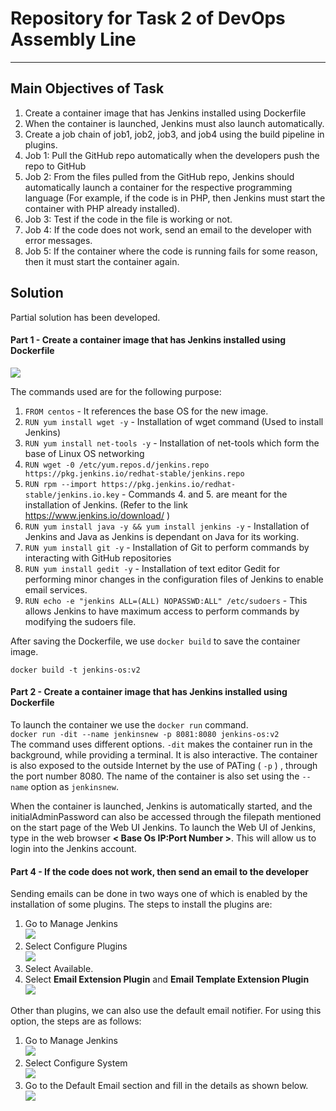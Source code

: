 # Repository for Task 2 of DevOps Assembly Line 
____________________________________________________

## Main Objectives of Task
1.	Create a container image that has Jenkins installed using Dockerfile
2.	When the container is launched, Jenkins must also launch automatically.
3.	Create a job chain of job1, job2, job3, and job4 using the build pipeline in plugins.
4.	Job 1: Pull the GitHub repo automatically when the developers push the repo to GitHub
5.	Job 2: From the files pulled from the GitHub repo, Jenkins should automatically launch a container for the respective programming language (For example, if the code is in PHP, then Jenkins must start the container with PHP already installed).
6.	Job 3: Test if the code in the file is working or not.
7.	Job 4: If the code does not work, send an email to the developer with error messages.
8.	Job 5: If the container where the code is running fails for some reason, then it must start the container again.

## Solution
Partial solution has been developed.

#### Part 1 - Create a container image that has Jenkins installed using Dockerfile

![](https://github.com/akshayavb99/git-jenkins/blob/master/dockerfile_content.jpg?raw=true)

The commands used are for the following purpose:
1. `FROM centos` - It references the base OS for the new image.
2. `RUN yum install wget -y` - Installation of wget command (Used to install Jenkins)
3. `RUN yum install net-tools -y` - Installation of net-tools which form the base of Linux OS networking 
4. `RUN wget -0 /etc/yum.repos.d/jenkins.repo https://pkg.jenkins.io/redhat-stable/jenkins.repo` 
5. `RUN rpm --import https://pkg.jenkins.io/redhat-stable/jenkins.io.key` - Commands 4. and 5. are meant for the installation of Jenkins. \(Refer to the link https://www.jenkins.io/download/ \)
6. `RUN yum install java -y && yum install jenkins -y` - Installation of Jenkins and Java as Jenkins is dependant on Java for its working.
7. `RUN yum install git -y` - Installation of Git to perform commands by interacting with GitHub repositories
8. `RUN yum install gedit -y` - Installation of text editor Gedit for performing minor changes in the configuration files of Jenkins to enable email services.
9. `RUN echo -e "jenkins ALL=(ALL) NOPASSWD:ALL" /etc/sudoers` - This allows Jenkins to have maximum access to perform commands by modifying the sudoers file.

After saving the Dockerfile, we use `docker build` to save the container image.

`docker build -t jenkins-os:v2` 

#### Part 2 - Create a container image that has Jenkins installed using Dockerfile
To launch the container we use the `docker run` command.<br> 
`docker run -dit --name jenkinsnew -p 8081:8080 jenkins-os:v2`<br> The command uses different options. `-dit` makes the container run in the background, while providing a terminal. It is also interactive. The container is also exposed to the outside Internet by the use of PATing \( `-p` \) , through the port number 8080. The name of the container is also set using the `--name` option as `jenkinsnew`.

When the container is launched, Jenkins is automatically started, and the initialAdminPassword can also be accessed through the filepath mentioned on the start page of the Web UI Jenkins. To launch the Web UI of Jenkins, type in the web browser **\< Base Os IP:Port Number \>**. This will allow us to login into the Jenkins account.

#### Part 4 - If the code does not work, then send an email to the developer

Sending emails can be done in two ways one of which is enabled by the installation of some plugins. The steps to install the plugins are:
1. Go to Manage Jenkins<br> ![](https://github.com/akshayavb99/git-jenkins/blob/master/email_install1.jpg?raw=true)<br>
2. Select Configure Plugins<br> ![](https://github.com/akshayavb99/git-jenkins/blob/master/email_install2.jpg?raw=true)<br>
3. Select Available. 
4. Select **Email Extension Plugin** and **Email Template Extension Plugin**<br> ![](https://github.com/akshayavb99/git-jenkins/blob/master/email_install3.jpg?raw=true)<br>

Other than plugins, we can also use the default email notifier. For using this option, the steps are as follows:
1. Go to Manage Jenkins<br> ![](https://github.com/akshayavb99/git-jenkins/blob/master/email_install1.jpg?raw=true)<br>
2. Select Configure System <br> ![](https://github.com/akshayavb99/git-jenkins/blob/master/email_install4.jpg?raw=true)<br>
3. Go to the Default Email section and fill in the details as shown below. <br> ![](https://github.com/akshayavb99/git-jenkins/blob/master/email_install5.jpg?raw=true)<br>
